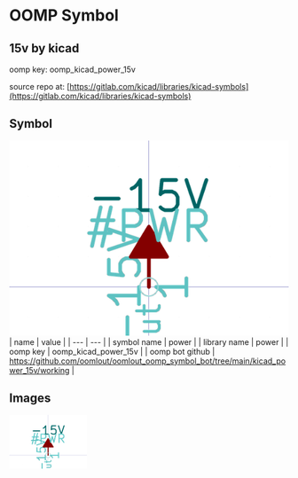 # OOMP Symbol  
## 15v  by kicad  
  
oomp key: oomp_kicad_power_15v  
  
source repo at: [https://gitlab.com/kicad/libraries/kicad-symbols](https://gitlab.com/kicad/libraries/kicad-symbols)  
## Symbol  
  
[![working.png](working_600.png)](working.png)  
| name | value | 
| --- | --- | 
| symbol name | power | 
| library name | power | 
| oomp key | oomp_kicad_power_15v | 
| oomp bot github | https://github.com/oomlout/oomlout_oomp_symbol_bot/tree/main/kicad_power_15v/working | 
## Images  
  
[![working.png](working_140.png)](working.png)  
